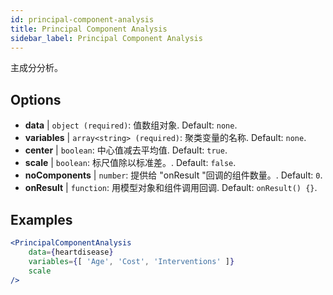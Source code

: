 ```yaml
---
id: principal-component-analysis
title: Principal Component Analysis
sidebar_label: Principal Component Analysis
---
```


主成分分析。

## Options

* __data__ | `object (required)`: 值数组对象. Default: `none`.
* __variables__ | `array<string> (required)`: 聚类变量的名称. Default: `none`.
* __center__ | `boolean`: 中心值减去平均值. Default: `true`.
* __scale__ | `boolean`: 标尺值除以标准差。. Default: `false`.
* __noComponents__ | `number`: 提供给 "onResult "回调的组件数量。. Default: `0`.
* __onResult__ | `function`: 用模型对象和组件调用回调. Default: `onResult() {}`.


## Examples

```jsx live
<PrincipalComponentAnalysis 
    data={heartdisease} 
    variables={[ 'Age', 'Cost', 'Interventions' ]}
    scale
/>
```

